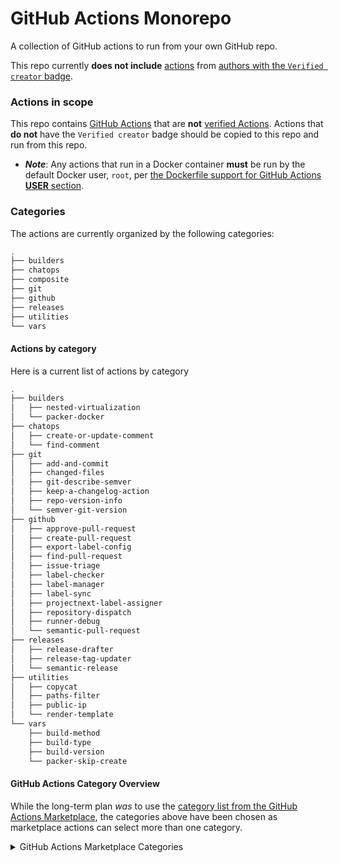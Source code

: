 # GitHub Actions Monorepo

A collection of GitHub actions to run from your own GitHub repo.

This repo currently **does not include** [actions](https://docs.github.com/actions/automating-your-workflow-with-github-actions/using-github-marketplace-actions) from [authors with the `Verified creator` badge](https://docs.github.com/en/apps/github-marketplace/github-marketplace-overview/about-marketplace-badges).

### Actions in scope

This repo contains [GitHub Actions](https://github.com/marketplace?type=actions) that are **not** [verified Actions](https://docs.github.com/actions/automating-your-workflow-with-github-actions/using-github-marketplace-actions).  Actions that **do not** have the `Verified creator` badge should be copied to this repo and run from this repo.
- ***Note***: Any actions that run in a Docker container **must** be run by the default Docker user, `root`, per [the Dockerfile support for GitHub Actions **USER** section](https://docs.github.com/en/actions/creating-actions/dockerfile-support-for-github-actions#user).


### Categories

The actions are currently organized by the following categories:
```bash
.
├── builders
├── chatops
├── composite
├── git
├── github
├── releases
├── utilities
└── vars
```

#### Actions by category

Here is a current list of actions by category
```bash
.
├── builders
│   ├── nested-virtualization
│   └── packer-docker
├── chatops
│   ├── create-or-update-comment
│   └── find-comment
├── git
│   ├── add-and-commit
│   ├── changed-files
│   ├── git-describe-semver
│   ├── keep-a-changelog-action
│   ├── repo-version-info
│   └── semver-git-version
├── github
│   ├── approve-pull-request
│   ├── create-pull-request
│   ├── export-label-config
│   ├── find-pull-request
│   ├── issue-triage
│   ├── label-checker
│   ├── label-manager
│   ├── label-sync
│   ├── projectnext-label-assigner
│   ├── repository-dispatch
│   ├── runner-debug
│   └── semantic-pull-request
├── releases
│   ├── release-drafter
│   ├── release-tag-updater
│   └── semantic-release
├── utilities
│   ├── copycat
│   ├── paths-filter
│   ├── public-ip
│   └── render-template
└── vars
    ├── build-method
    ├── build-type
    ├── build-version
    └── packer-skip-create
```

#### GitHub Actions Category Overview

While the long-term plan _was_ to use the [category list from the GitHub Actions Marketplace](https://github.com/marketplace?category=&type=actions), the categories above have been chosen as marketplace actions can select more than one category.
<!--- ~Before the first official release~, ~the categories will be changed to align with the GitHub Actions categories~. ~They will use~ the category list from https://github.com/marketplace?category=&type=actions: --->

<details><summary>GitHub Actions Marketplace Categories</summary>

The current [categories from the GitHub Actions Marketplace](https://github.com/marketplace?category=&type=actions) are:
```markdown
**Categories**
API management
Chat
Code quality
Code review
Continuous integration
Dependency management
Deployment
Deployment Protection Rules
IDES
Learning
Localization
Mobile
Monitoring
Project management
Publishing
Recently added
Security
Support
Testing
Utilities
```

</details>

